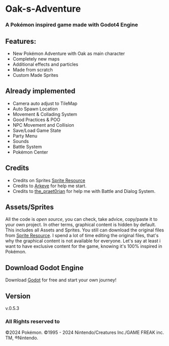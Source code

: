 # Oak-s-Adventure

### A Pokémon inspired game made with Godot4 Engine

## Features:

- New Pokémon Adventure with Oak as main character
- Completely new maps
- Additional effects and particles
- Made from scratch
- Custom Made Sprites

## Already implemented

- Camera auto adjust to TileMap
- Auto Spawn Location
- Movement & Collading System
- Good Practices & POO
- NPC Movement and Collision
- Save/Load Game State
- Party Menu
- Sounds
- Battle System
- Pokémon Center

## Credits

- Credits on Sprites [Sprite Resource](https://www.spriters-resource.com/)
- Credits to [Arkeve](https://www.youtube.com/@Arkeve) for help me start.
- Credits to [the_praet0rian](https://www.youtube.com/@the_praet0rian) for help me with Battle and Dialog System.

## Assets/Sprites

All the code is *open source*, you can check, take advice, copy/paste it to your own project.
In other terms, graphical content is hidden by default. This includes all Assets and Sprites.
You still can download the original files from [Sprite Resource](https://www.spriters-resource.com/).
I spend a lot of time editing the original files, that's why the graphical content is not available for everyone.
Let's say at least i want to have exclusive content for the game, knowing it's 100% inspired in Pokémon.

## Download Godot Engine
Download [Godot](https://godotengine.org/) for free and start your own journey!

## Version
v.0.5.3

### All Rights reserved to
&copy;2024 Pokémon. ©1995 - 2024 Nintendo/Creatures Inc./GAME FREAK inc. TM, ®Nintendo.
